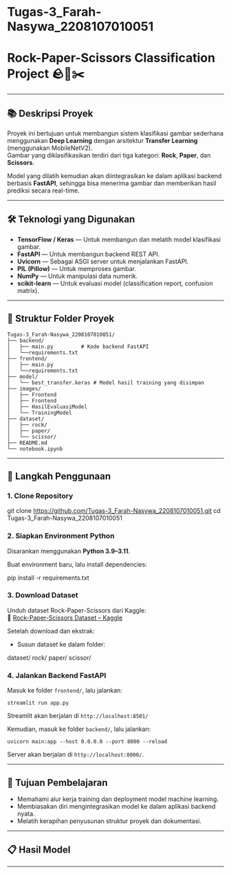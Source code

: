 # Tugas-3_Farah-Nasywa_2208107010051

# Rock-Paper-Scissors Classification Project 🪨📄✂️
---

## 📚 Deskripsi Proyek

Proyek ini bertujuan untuk membangun sistem klasifikasi gambar sederhana menggunakan **Deep Learning** dengan arsitektur **Transfer Learning** (menggunakan MobileNetV2).  
Gambar yang diklasifikasikan terdiri dari tiga kategori: **Rock**, **Paper**, dan **Scissors**.

Model yang dilatih kemudian akan diintegrasikan ke dalam aplikasi backend berbasis **FastAPI**, sehingga bisa menerima gambar dan memberikan hasil prediksi secara real-time.

---

## 🛠️ Teknologi yang Digunakan

- **TensorFlow / Keras** — Untuk membangun dan melatih model klasifikasi gambar.
- **FastAPI** — Untuk membangun backend REST API.
- **Uvicorn** — Sebagai ASGI server untuk menjalankan FastAPI.
- **PIL (Pillow)** — Untuk memproses gambar.
- **NumPy** — Untuk manipulasi data numerik.
- **scikit-learn** — Untuk evaluasi model (classification report, confusion matrix).

---

## 📂 Struktur Folder Proyek

```
Tugas-3_Farah-Nasywa_2208107010051/
├── backend/
│   ├── main.py         # Kode backend FastAPI
│   └──requirements.txt
├── frontend/
│   ├── main.py         
│   └──requirements.txt   
├── model/
│   └── best_transfer.keras # Model hasil training yang disimpan
├── images/
│   ├── Frontend
│   ├── Frontend
│   ├── HasilEvaluasiModel
│   └── TrainingModel
├── dataset/
│   ├── rock/
│   ├── paper/
│   └── scissor/
├── README.md
└── notebook.ipynb
```

---

## 🚀 Langkah Penggunaan

### 1. Clone Repository

git clone https://github.com/Tugas-3_Farah-Nasywa_2208107010051.git
cd Tugas-3_Farah-Nasywa_2208107010051

### 2. Siapkan Environment Python

Disarankan menggunakan **Python 3.9–3.11**.

Buat environment baru, lalu install dependencies:

pip install -r requirements.txt

### 3. Download Dataset

Unduh dataset Rock-Paper-Scissors dari Kaggle:  
🔗 [Rock-Paper-Scissors Dataset – Kaggle](https://www.kaggle.com/datasets/drgfreeman/rockpaperscissors)

Setelah download dan ekstrak:
- Susun dataset ke dalam folder:

dataset/
    rock/
    paper/
    scissor/

### 4. Jalankan Backend FastAPI

Masuk ke folder `frontend/`, lalu jalankan:

`streamlit run app.py`

Streamlit akan berjalan di `http://localhost:8501/`

Kemudian, masuk ke folder `backend/`, lalu jalankan:

`uvicorn main:app --host 0.0.0.0 --port 8000 --reload`

Server akan berjalan di `http://localhost:8000/`.

---

## 🎯 Tujuan Pembelajaran

- Memahami alur kerja training dan deployment model machine learning.
- Membiasakan diri mengintegrasikan model ke dalam aplikasi backend nyata.
- Melatih kerapihan penyusunan struktur proyek dan dokumentasi.

---

## 📋 Hasil Model


---

